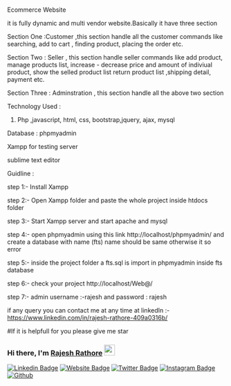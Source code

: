 #
Ecommerce Website 

it is fully dynamic and multi vendor website.Basically it have three section 

Section One :Customer ,this section handle all the customer commands like searching, add to cart , finding product, placing the order etc.

Section Two : Seller , this section handle seller commands like add product, manage products list, increase - decrease price and amount of indiviual product, show the selled product list 
return product list ,shipping detail, payment etc.

Section Three : Adminstration , this section handle all the above two section

Technology Used :

1) Php ,javascript, html, css, bootstrap,jquery, ajax, mysql

Database : phpmyadmin

Xampp for testing server

sublime text editor

Guidline :

step 1:- Install Xampp

step 2:- Open Xampp folder and paste the whole project inside htdocs folder

step 3:- Start Xampp server and start apache and mysql

step 4:- open phpmyadmin using this link http://localhost/phpmyadmin/ and create a database with name (fts) name should be same otherwise it so error

step 5:- inside the project folder a fts.sql is import in phpmyadmin inside fts database

step 6:- check your project http://localhost/Web@/

step 7:- admin username :-rajesh and password : rajesh

if any query you can contact me at any time at linkedIn :-https://www.linkedin.com/in/rajesh-rathore-409a0316b/

#If it is helpfull for you please give me star

### Hi there, I'm <a href="https://www.sololearn.com/profile/10902790#_=_" target="_blank">Rajesh Rathore</a> <img src="https://media.giphy.com/media/hvRJCLFzcasrR4ia7z/giphy.gif" width="25px">

[![Linkedin Badge](https://img.shields.io/badge/-LinkedIn-0e76a8?style=flat-square&logo=Linkedin&logoColor=white)](https://www.linkedin.com/in/rajesh-rathore-0501/)
[![Website Badge](https://img.shields.io/badge/Website-3b5998?style=flat-square&logo=google-chrome&logoColor=white)](https://www.sololearn.com/profile/10902790#_=_)
[![Twitter Badge](https://img.shields.io/badge/-Twitter-00acee?style=flat-square&logo=Twitter&logoColor=white)](https://twitter.com/Rajesh946055)
[![Instagram Badge](https://img.shields.io/badge/-Instagram-e4405f?style=flat-square&logo=Instagram&logoColor=white)](https://www.instagram.com/raj_rathod1313/?hl=en)
[![Github](https://img.shields.io/github/followers/raj-rathod?label=Follow&style=social)](https://github.com/raj-rathod)
